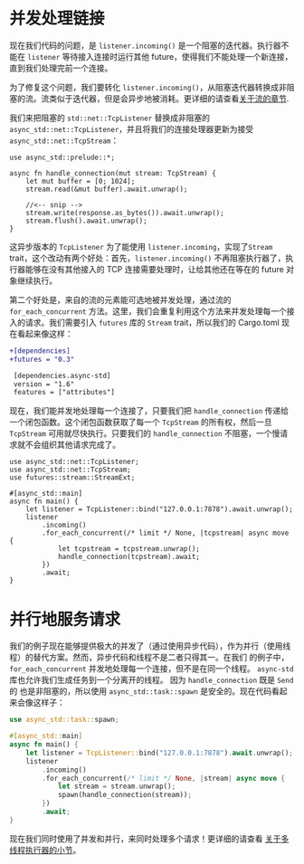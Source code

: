 # 并发处理链接

现在我们代码的问题，是 `listener.incoming()` 是一个阻塞的迭代器。执行器不能在 `listener` 等待接入连接时运行其他 future，使得我们不能处理一个新连接，直到我们处理完前一个连接。

为了修复这个问题，我们要转化 `listener.incoming()`，从阻塞迭代器转换成非阻塞的流。流类似于迭代器，但是会异步地被消耗。更详细的请查看[关于流的章节](../05_streams/01_chapter.md).

我们来把阻塞的 `std::net::TcpListener` 替换成非阻塞的 `async_std::net::TcpListener`，并且将我们的连接处理器更新为接受 `async_std::net::TcpStream`：

```rust,ignore
use async_std::prelude::*;

async fn handle_connection(mut stream: TcpStream) {
    let mut buffer = [0; 1024];
    stream.read(&mut buffer).await.unwrap();

    //<-- snip -->
    stream.write(response.as_bytes()).await.unwrap();
    stream.flush().await.unwrap();
}
```

这异步版本的 `TcpListener` 为了能使用 `listener.incoming`，实现了`Stream` trait，这个改动有两个好处：首先，`listener.incoming()` 不再阻塞执行器了，执行器能够在没有其他接入的 TCP 连接需要处理时，让给其他还在等在的 future 对象继续执行。

第二个好处是，来自的流的元素能可选地被并发处理，通过流的 `for_each_concurrent` 方法。这里，我们会重复利用这个方法来并发处理每一个接入的请求。我们需要引入 `futures` 库的 `Stream` trait，所以我们的 Cargo.toml 现在看起来像这样：

```diff
+[dependencies]
+futures = "0.3"

 [dependencies.async-std]
 version = "1.6"
 features = ["attributes"]
```

现在，我们能并发地处理每一个连接了，只要我们把 `handle_connection` 传递给一个闭包函数。这个闭包函数获取了每一个 `TcpStream` 的所有权，然后一旦 `TcpStream` 可用就尽快执行。只要我们的 `handle_connection` 不阻塞，一个慢请求就不会组织其他请求完成了。

```rust,ignore
use async_std::net::TcpListener;
use async_std::net::TcpStream;
use futures::stream::StreamExt;

#[async_std::main]
async fn main() {
    let listener = TcpListener::bind("127.0.0.1:7878").await.unwrap();
    listener
        .incoming()
        .for_each_concurrent(/* limit */ None, |tcpstream| async move {
            let tcpstream = tcpstream.unwrap();
            handle_connection(tcpstream).await;
        })
        .await;
}
```

# 并行地服务请求

我们的例子现在能够提供极大的并发了（通过使用异步代码），作为并行（使用线程）的替代方案。然而，异步代码和线程不是二者只得其一。在我们 的例子中， `for_each_concurrent` 并发地处理每一个连接，但不是在同一个线程。 `async-std` 库也允许我们生成任务到一个分离开的线程。 因为 `handle_connection` 既是 `Send` 的 也是非阻塞的，所以使用 `async_std::task::spawn` 是安全的。现在代码看起来会像这样子：

```rust
use async_std::task::spawn;

#[async_std::main]
async fn main() {
    let listener = TcpListener::bind("127.0.0.1:7878").await.unwrap();
    listener
        .incoming()
        .for_each_concurrent(/* limit */ None, |stream| async move {
            let stream = stream.unwrap();
            spawn(handle_connection(stream));
        })
        .await;
}
```

现在我们同时使用了并发和并行，来同时处理多个请求！更详细的请查看 [关于多线程执行器的小节](../08_ecosystem/00_chapter.md#single-threading-vs-multithreading)。
